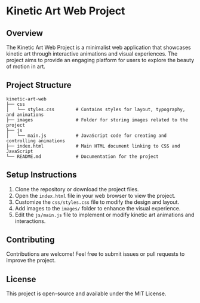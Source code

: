 # Kinetic Art Web Project

## Overview
The Kinetic Art Web Project is a minimalist web application that showcases kinetic art through interactive animations and visual experiences. The project aims to provide an engaging platform for users to explore the beauty of motion in art.

## Project Structure
```
kinetic-art-web
├── css
│   └── styles.css        # Contains styles for layout, typography, and animations
├── images                # Folder for storing images related to the project
├── js
│   └── main.js           # JavaScript code for creating and controlling animations
├── index.html            # Main HTML document linking to CSS and JavaScript
└── README.md             # Documentation for the project
```

## Setup Instructions
1. Clone the repository or download the project files.
2. Open the `index.html` file in your web browser to view the project.
3. Customize the `css/styles.css` file to modify the design and layout.
4. Add images to the `images/` folder to enhance the visual experience.
5. Edit the `js/main.js` file to implement or modify kinetic art animations and interactions.

## Contributing
Contributions are welcome! Feel free to submit issues or pull requests to improve the project.

## License
This project is open-source and available under the MIT License.